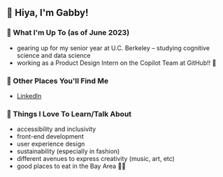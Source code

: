 ## 👋 Hiya, I'm Gabby!
### 🤍 What I'm Up To (as of June 2023)
- gearing up for my senior year at U.C. Berkeley – studying cognitive science and data science
- working as a Product Design Intern on the Copilot Team at GitHub!! 🥳
  
### 🔎 Other Places You'll Find Me
- [LinkedIn](https://www.linkedin.com/in/gabbyhorca/)
### 💭 Things I Love To Learn/Talk About
- accessibility and inclusivity
- front-end development
- user experience design
- sustainability (especially in fashion)
- different avenues to express creativity (music, art, etc)
- good places to eat in the Bay Area  🌉🍴

  

<!--
**gabbyhorca/gabbyhorca** is a ✨ _special_ ✨ repository because its `README.md` (this file) appears on your GitHub profile.

Here are some ideas to get you started:

- 🔭 I’m currently working on ...
- 🌱 I’m currently learning ...
- 👯 I’m looking to collaborate on ...
- 🤔 I’m looking for help with ...
- 💬 Ask me about ...
- 📫 How to reach me: ...
- 😄 Pronouns: ...
- ⚡ Fun fact: ...
-->
